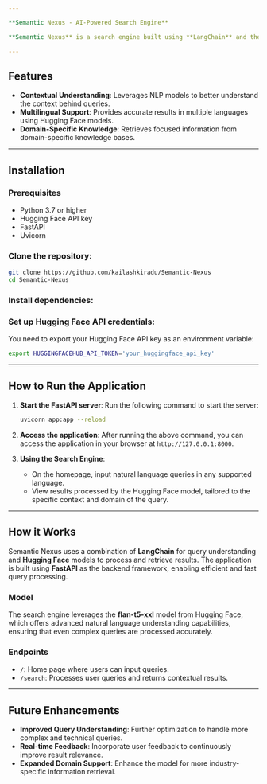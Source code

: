 ```yaml
---

**Semantic Nexus - AI-Powered Search Engine**

**Semantic Nexus** is a search engine built using **LangChain** and the **Hugging Face API**. It enhances the user experience by processing natural language queries, offering contextual understanding, multilingual support, and domain-specific knowledge retrieval.

---
```


## **Features**
- **Contextual Understanding**: Leverages NLP models to better understand the context behind queries.
- **Multilingual Support**: Provides accurate results in multiple languages using Hugging Face models.
- **Domain-Specific Knowledge**: Retrieves focused information from domain-specific knowledge bases.

---

## **Installation**

### **Prerequisites**
- Python 3.7 or higher
- Hugging Face API key
- FastAPI
- Uvicorn

### **Clone the repository:**
```bash
git clone https://github.com/kailashkiradu/Semantic-Nexus
cd Semantic-Nexus
```

### **Install dependencies:**

### **Set up Hugging Face API credentials:**
You need to export your Hugging Face API key as an environment variable:
```bash
export HUGGINGFACEHUB_API_TOKEN='your_huggingface_api_key'
```

---

## **How to Run the Application**

1. **Start the FastAPI server**:
   Run the following command to start the server:
   ```bash
   uvicorn app:app --reload
   ```

2. **Access the application**:
   After running the above command, you can access the application in your browser at `http://127.0.0.1:8000`.

3. **Using the Search Engine**:
   - On the homepage, input natural language queries in any supported language.
   - View results processed by the Hugging Face model, tailored to the specific context and domain of the query.

---

## **How it Works**
Semantic Nexus uses a combination of **LangChain** for query understanding and **Hugging Face** models to process and retrieve results. The application is built using **FastAPI** as the backend framework, enabling efficient and fast query processing.

### **Model**
The search engine leverages the **flan-t5-xxl** model from Hugging Face, which offers advanced natural language understanding capabilities, ensuring that even complex queries are processed accurately.

### **Endpoints**
- `/`: Home page where users can input queries.
- `/search`: Processes user queries and returns contextual results.

---

## **Future Enhancements**
- **Improved Query Understanding**: Further optimization to handle more complex and technical queries.
- **Real-time Feedback**: Incorporate user feedback to continuously improve result relevance.
- **Expanded Domain Support**: Enhance the model for more industry-specific information retrieval.
